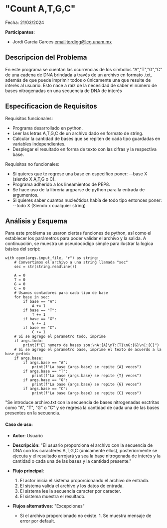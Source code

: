 # "Count A,T,G,C"

Fecha: 21/03/2024

**Participantes**:

- Jordi Garcia Garces <email:jordigg@lcg.unam.mx>

## Descripcion del Problema
En este programa se cuentan las ocurrencias de los símbolos "A","T","G","C" de una cadena de DNA brindada a través de un archivo en formato .txt, además de que puede imprimir todos o únicamente una que resulte de interés al usuario. Esto nace a raíz de la necesidad de saber el número de bases nitrogenadas en una secuencia de DNA de interés 


## Especificacion de Requisitos
Requisitos funcionales:
- Programa desarrollado en python.
- Leer las letras A,T,G,C de un archivo dado en formato de string. 
- Calcular la cantidad de bases que se repiten de cada tipo guardadas en variables independientes.
- Desplegar el resultado en forma de texto con las cifras y la respectiva base.

Requisitos no funcionales:
- Si quieres que te regrese una base en especifico poner: --base X (siendo X A,T,G o C).
- Programa adherido a los lineamientos de PEP8.
- Se hace uso de la librería argparse de python para la entrada de argumentos. 
- Si quieres saber cuantos nucleótidos había de todo tipo entonces poner: --todo X (Siendo x cualquier string)


## Análisis y Esquema

Para este problema se usaron ciertas funciones de python, así como el establecer los parámetros para poder validar el archivo y la salida. 
A continuación, se muestra un pseudocódigo simple para ilustrar la logica básica del script:

```
with open(args.input_file, "r") as string:
    # Convertimos el archivo a una string llamada "sec"
    sec = str(string.readline())

    A = 0
    T = 0
    G = 0
    C = 0
    # Usamos contadores para cada tipo de base
    for base in sec:
        if base == "A":
            A += 1
        if base == "T":
            T += 1
        if base == "G":
            G += 1
        if base == "C":
            C += 1
    # Si se agrego el parametro todo, imprime
    if args.todo:
        print(f"El numero de bases son:\nA:{A}\nT:{T}\nG:{G}\nC:{C}")
    # Si se agrego el parametro base, imprime el texto de acuerdo a la base pedida
    if args.base:
        if args.base == "A":
            print(f"La base {args.base} se repite {A} veces")
        if args.base == "T":
            print(f"La base {args.base} se repite {T} veces")
        if args.base == "G":
            print(f"La base {args.base} se repite {G} veces")
        if args.base == "C":
            print(f"La base {args.base} se repite {C} veces")
```

"Se introduce archivo.txt con la secuencia de bases nitrogenadas esctritas como "A", "T", "G" o "C" y se regresa la cantidad de cada una de las bases presentes en la secuencia. 


#### Caso de uso:

- **Actor**: Usuario
- **Descripción**: "El usuario proporciona el archivo con la secuencia de DNA con los caracteres A,T,G,C (únicamente ellos), posteriormente se ejecuta y el resultado arrojará ya sea la base nitrogenada de interés y la cantidad o cada una de las bases y la cantidad presente."
- **Flujo principal**:

	1. El actor inicia el sistema proporcionando el archivo de entrada.
	2. El sistema valida el archivo y los datos de entrada.
	3. El sistema lee la secuencia caracter por caracter. 
	4. El sistema muestra el resultado.
	
- **Flujos alternativos**: "Excepciones"
  - Si el archivo proporcionado no existe.
  		1. Se muestra mensaje de error por default.

                
